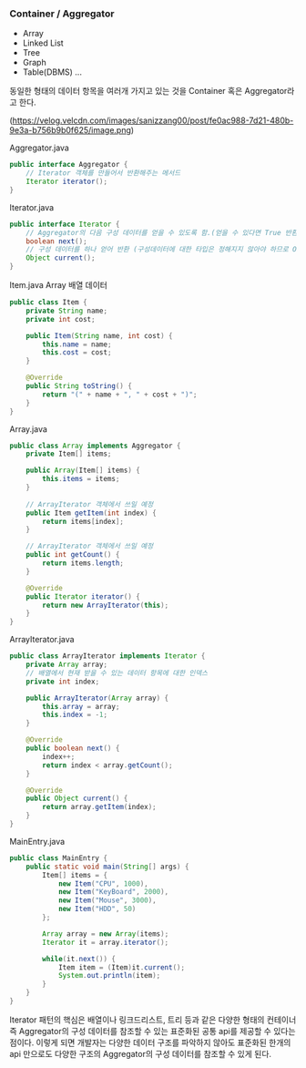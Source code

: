### Container / Aggregator

- Array
- Linked List
- Tree
- Graph
- Table(DBMS)
  ...

동일한 형태의 데이터 항목을 여러개 가지고 있는 것을 Container 혹은 Aggregator라고 한다.

(https://velog.velcdn.com/images/sanizzang00/post/fe0ac988-7d21-480b-9e3a-b756b9b0f625/image.png)

Aggregator.java

```java
public interface Aggregator {
    // Iterator 객체를 만들어서 반환해주는 메서드
    Iterator iterator();
}
```

Iterator.java

```java
public interface Iterator {
    // Aggregator의 다음 구성 데이터를 얻을 수 있도록 함.(얻을 수 있다면 True 반환)
    boolean next();
    // 구성 데이터를 하나 얻어 반환 (구성데이터에 대한 타입은 정해지지 않아야 하므로 Object로 반환.)
    Object current();
}
```

Item.java
Array 배열 데이터

```java
public class Item {
    private String name;
    private int cost;

    public Item(String name, int cost) {
        this.name = name;
        this.cost = cost;
    }

    @Override
    public String toString() {
        return "(" + name + ", " + cost + ")";
    }
}
```

Array.java

```java
public class Array implements Aggregator {
    private Item[] items;

    public Array(Item[] items) {
        this.items = items;
    }
    
    // ArrayIterator 객체에서 쓰일 예정
    public Item getItem(int index) {
        return items[index];
    }

    // ArrayIterator 객체에서 쓰일 예정
    public int getCount() {
        return items.length;
    }

    @Override
    public Iterator iterator() {
        return new ArrayIterator(this);
    }
}
```

ArrayIterator.java

```java
public class ArrayIterator implements Iterator {
    private Array array;
    // 배열에서 현재 받을 수 있는 데이터 항목에 대한 인덱스
    private int index;

    public ArrayIterator(Array array) {
        this.array = array;
        this.index = -1;
    }

    @Override
    public boolean next() {
        index++;
        return index < array.getCount();
    }

    @Override
    public Object current() {
        return array.getItem(index);
    }
}
```

MainEntry.java

```java
public class MainEntry {
    public static void main(String[] args) {
        Item[] items = {
            new Item("CPU", 1000),
            new Item("KeyBoard", 2000),
            new Item("Mouse", 3000),
            new Item("HDD", 50)
        };

        Array array = new Array(items);
        Iterator it = array.iterator();

        while(it.next()) {
            Item item = (Item)it.current();
            System.out.println(item);
        }
    }
}
```

Iterator 패턴의 핵심은 배열이나 링크드리스트, 트리 등과 같은 다양한 형태의 컨테이너 즉
Aggregator의 구성 데이터를 참조할 수 있는 표준화된 공통 api를 제공할 수 있다는 점이다.
이렇게 되면 개발자는 다양한 데이터 구조를 파악하지 않아도 표준화된 한개의 api 만으로도
다양한 구조의 Aggregator의 구성 데이터를 참조할 수 있게 된다.
